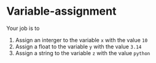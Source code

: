 # Variable-assignment

Your job is to 
1. Assign an interger to the variable `x` with the value `10`
2. Assign a float to the variable `y` with the value `3.14`
3. Assign a string to the variable `z` with the value `python`
